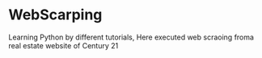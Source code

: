 # WebScarping
Learning Python by different tutorials, Here executed  web scraoing froma real estate website of Century 21
